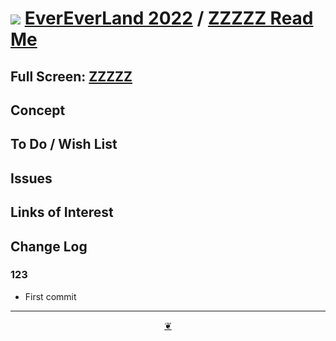 # [![](https://evereverland.github.io/2022/assets/github-octicon.svg )](https://github.com/evereverland/2022/ "Source code on GitHub" ) [EverEverLand 2022]( https://evereverland.github.io/2022/ "Home page" ) / [ZZZZZ Read Me]( https://evereverland.github.io/2022/#xxxxx/README.md "2022-08-04" )


<!--@@@
<div class=iframe-resize ><iframe src=https://evereverland.github.io/2022/ xxxxx/ height=100% width=100% ></iframe></div>
_"ZZZZZ" in a resizable window. One finger to rotate. Two to zoom._
@@@-->

## Full Screen: [ZZZZZ]( https://evereverland.github.io/2022/xxxxx/ )


## Concept


## To Do / Wish List


## Issues


## Links of Interest


## Change Log


### 123

* First commit


***

<center title="Hello! Click me to go up to the top" ><a class=aDingbat href=javascript:window.scrollTo(0,0);> ❦ </a></center>
